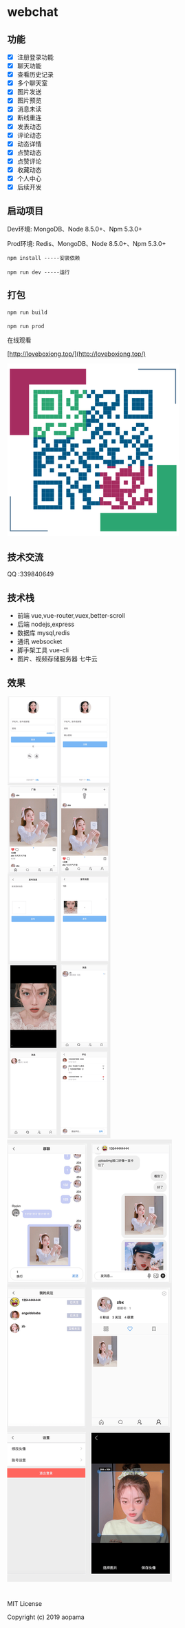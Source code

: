 # webchat

## 功能

- [x] 注册登录功能
- [x] 聊天功能 
- [x] 查看历史记录 
- [x] 多个聊天室 
- [x] 图片发送
- [x] 图片预览
- [x] 消息未读
- [x] 断线重连
- [x] 发表动态
- [x] 评论动态
- [x] 动态详情
- [x] 点赞动态
- [x] 点赞评论
- [x] 收藏动态
- [x] 个人中心
- [x] 后续开发

## 启动项目

Dev环境: MongoDB、Node 8.5.0+、Npm 5.3.0+

Prod环境: Redis、MongoDB、Node 8.5.0+、Npm 5.3.0+

```
npm install -----安装依赖

npm run dev -----运行

```

## 打包

```
npm run build 

npm run prod

```

在线观看

[http://loveboxiong.top/](http://loveboxiong.top/)

![1](https://github.com/aopama/websocket/blob/master/IMG/url.png)

## 技术交流

QQ :339840649

## 技术栈

 - 前端 vue,vue-router,vuex,better-scroll
 - 后端 nodejs,express
 - 数据库 mysql,redis
 - 通讯 websocket
 - 脚手架工具 vue-cli
 - 图片、视频存储服务器 七牛云

## 效果

![1](https://github.com/aopama/websocket/blob/master/IMG/1.png)
![2](https://github.com/aopama/websocket/blob/master/IMG/2.png)

#
MIT License

Copyright (c) 2019 aopama
